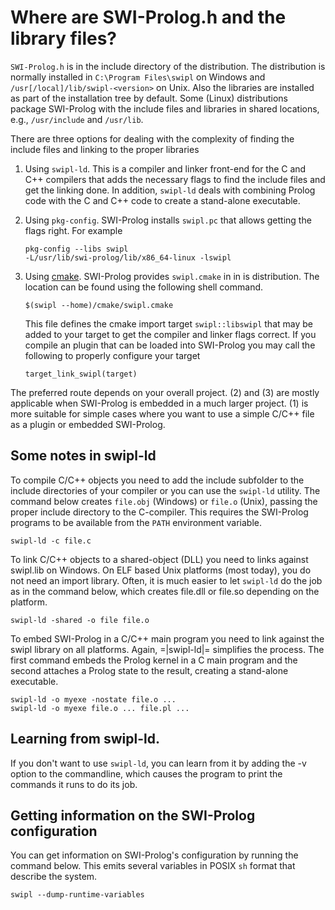 # Where are SWI-Prolog.h and the library files?

``SWI-Prolog.h`` is in the include directory of the distribution. The
distribution is normally installed in ``C:\Program Files\swipl`` on
Windows and ``/usr[/local]/lib/swipl-<version>`` on Unix.  Also the
libraries are installed as part of the installation tree by default.
Some (Linux) distributions package SWI-Prolog with the include files
and libraries in shared locations, e.g., ``/usr/include`` and
``/usr/lib``.

There are three options for dealing with the complexity of finding
the include files and linking to the proper libraries

  1. Using ``swipl-ld``.  This is a compiler and linker front-end
     for the C and C++ compilers that adds the necessary flags to
	 find the include files and get the linking done.  In addition,
	 ``swipl-ld`` deals with combining Prolog code with the C and
	 C++ code to create a stand-alone executable.

  2. Using ``pkg-config``.   SWI-Prolog installs ``swipl.pc`` that
     allows getting the flags right.   For example

	 ```
	 pkg-config --libs swipl
     -L/usr/lib/swi-prolog/lib/x86_64-linux -lswipl
	 ```

  3. Using [cmake](https://cmake.org/).  SWI-Prolog provides
     ``swipl.cmake`` in in is distribution.   The location can
	 be found using the following shell command.

		 $(swipl --home)/cmake/swipl.cmake

     This file defines the cmake import target ``swipl::libswipl``
	 that may be added to your target to get the compiler and
	 linker flags correct.  If you compile an plugin that can
	 be loaded into SWI-Prolog you may call the following to
	 properly configure your target

		 target_link_swipl(target)

The preferred route depends on your overall project.  (2) and (3)
are mostly applicable when SWI-Prolog is embedded in a much larger
project.   (1) is more suitable for simple cases where you want to
use a simple C/C++ file as a plugin or embedded SWI-Prolog.

## Some notes in swipl-ld

To compile C/C++ objects you need to add the include subfolder to the
include directories of your compiler or you can use the ``swipl-ld``
utility.  The command below creates ``file.obj`` (Windows) or ``file.o``
(Unix), passing the proper include directory to the C-compiler. This
requires the SWI-Prolog programs to be available from the ``PATH``
environment variable.

```
swipl-ld -c file.c
```

To link C/C++ objects to a shared-object (DLL) you need to links against
swipl.lib on Windows. On ELF based Unix platforms (most today), you do
not need an import library. Often, it is much easier to let ``swipl-ld`` do the
job as in the command below, which creates file.dll or file.so depending
on the platform.

```
swipl-ld -shared -o file file.o
```

To embed SWI-Prolog in a C/C++ main program you need to link against
the swipl library on all platforms. Again, =|swipl-ld|= simplifies the
process.  The first command embeds the Prolog kernel in a C main
program and the second attaches a Prolog state to the result, creating
a stand-alone executable.

```
swipl-ld -o myexe -nostate file.o ...
swipl-ld -o myexe file.o ... file.pl ...
```

## Learning from swipl-ld.

If you don't want to use ``swipl-ld``, you can learn from it by adding the -v
option to the commandline, which causes the program to print the
commands it runs to do its job.


## Getting information on the SWI-Prolog configuration

You can get information on SWI-Prolog's configuration by running the
command below.  This emits several variables in POSIX `sh` format that
describe the system.

    swipl --dump-runtime-variables
